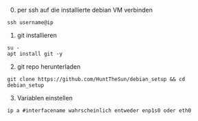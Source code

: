 0. per ssh auf die installierte debian VM verbinden
```
ssh username@ip
```

1. git installieren  
```
su - 
apt install git -y
```

2. git repo herunterladen
```
git clone https://github.com/HuntTheSun/debian_setup && cd debian_setup
```

3. Variablen einstellen
```
ip a #interfacename wahrscheinlich entweder enp1s0 oder eth0


```

